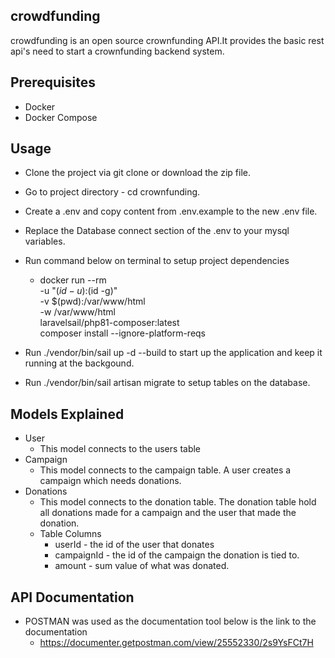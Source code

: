 ## crowdfunding

crowdfunding is an open source crownfunding API.It provides the basic rest api's need to start a crownfunding backend system.


## Prerequisites
- Docker
- Docker Compose


## Usage
- Clone the project via git clone or download the zip file.
- Go to project directory - cd crownfunding.
- Create a .env and copy content from .env.example to the new .env file.
- Replace the Database connect section of the .env to your mysql variables.
- Run command below on terminal to setup project dependencies
  - docker run --rm \
    -u "$(id -u):$(id -g)" \
    -v $(pwd):/var/www/html \
    -w /var/www/html \
    laravelsail/php81-composer:latest \
    composer install --ignore-platform-reqs
  
- Run ./vendor/bin/sail up -d --build to start up the application and keep it running at the backgound.
- Run ./vendor/bin/sail artisan migrate to setup tables on the database.


## Models Explained
- User
  - This model connects to the users table
- Campaign
  - This model connects to the campaign table. A user creates a campaign which needs donations.
- Donations
  - This model connects to the donation table. The donation table hold all donations made for a campaign and the user that made the donation.
  - Table Columns
    - userId - the id of the user that donates
    - campaignId - the id of the campaign the donation is tied to.
    - amount - sum value of what was donated.

## API Documentation
- POSTMAN was used as the documentation tool below is the link to the documentation
  - https://documenter.getpostman.com/view/25552330/2s9YsFCt7H
